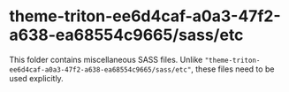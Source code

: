 # theme-triton-ee6d4caf-a0a3-47f2-a638-ea68554c9665/sass/etc

This folder contains miscellaneous SASS files. Unlike `"theme-triton-ee6d4caf-a0a3-47f2-a638-ea68554c9665/sass/etc"`, these files
need to be used explicitly.
